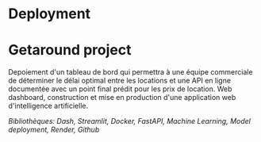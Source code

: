 # Deployment


# Getaround project

Depoiement d'un tableau de bord qui permettra à une équipe commerciale de déterminer le délai optimal entre les locations et une API en ligne documentée avec un point final prédit pour les prix de location.
Web dashboard, construction et mise en production d'une application web d'intelligence artificielle.

_Bibliothèques: Dash, Streamlit, Docker, FastAPI, Machine Learning, Model deployment, Render, Github_


